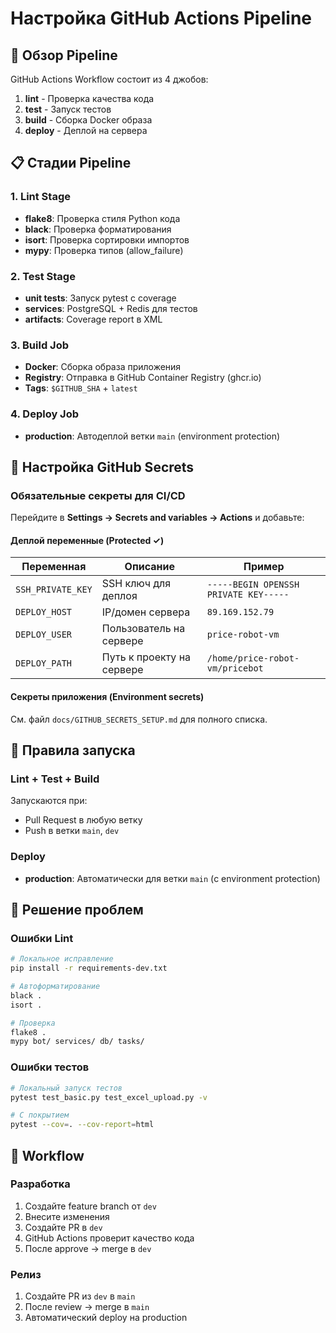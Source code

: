 # Настройка GitHub Actions Pipeline

## 🚀 Обзор Pipeline

GitHub Actions Workflow состоит из 4 джобов:
1. **lint** - Проверка качества кода
2. **test** - Запуск тестов
3. **build** - Сборка Docker образа
4. **deploy** - Деплой на сервера

## 📋 Стадии Pipeline

### 1. Lint Stage
- **flake8**: Проверка стиля Python кода
- **black**: Проверка форматирования  
- **isort**: Проверка сортировки импортов
- **mypy**: Проверка типов (allow_failure)

### 2. Test Stage
- **unit tests**: Запуск pytest с coverage
- **services**: PostgreSQL + Redis для тестов
- **artifacts**: Coverage report в XML

### 3. Build Job
- **Docker**: Сборка образа приложения
- **Registry**: Отправка в GitHub Container Registry (ghcr.io)
- **Tags**: `$GITHUB_SHA` + `latest`

### 4. Deploy Job
- **production**: Автодеплой ветки `main` (environment protection)

## 🔧 Настройка GitHub Secrets

### Обязательные секреты для CI/CD

Перейдите в **Settings → Secrets and variables → Actions** и добавьте:

#### Деплой переменные (Protected ✓)
| Переменная | Описание | Пример |
|------------|----------|--------|
| `SSH_PRIVATE_KEY` | SSH ключ для деплоя | `-----BEGIN OPENSSH PRIVATE KEY-----` |
| `DEPLOY_HOST` | IP/домен сервера | `89.169.152.79` |
| `DEPLOY_USER` | Пользователь на сервере | `price-robot-vm` |
| `DEPLOY_PATH` | Путь к проекту на сервере | `/home/price-robot-vm/pricebot` |

#### Секреты приложения (Environment secrets)
См. файл `docs/GITHUB_SECRETS_SETUP.md` для полного списка.

## 🔀 Правила запуска

### Lint + Test + Build
Запускаются при:
- Pull Request в любую ветку
- Push в ветки `main`, `dev`

### Deploy
- **production**: Автоматически для ветки `main` (с environment protection)

## 🐛 Решение проблем

### Ошибки Lint
```bash
# Локальное исправление
pip install -r requirements-dev.txt

# Автоформатирование
black .
isort .

# Проверка
flake8 .
mypy bot/ services/ db/ tasks/
```

### Ошибки тестов
```bash
# Локальный запуск тестов
pytest test_basic.py test_excel_upload.py -v

# С покрытием
pytest --cov=. --cov-report=html
```

## 🔄 Workflow

### Разработка
1. Создайте feature branch от `dev`
2. Внесите изменения
3. Создайте PR в `dev`
4. GitHub Actions проверит качество кода
5. После approve → merge в `dev`

### Релиз
1. Создайте PR из `dev` в `main`
2. После review → merge в `main`
3. Автоматический deploy на production
